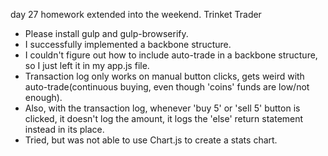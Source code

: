 day 27 homework extended into the weekend. Trinket Trader

- Please install gulp and gulp-browserify.
- I successfully implemented a backbone structure.
- I couldn't figure out how to include auto-trade in a backbone structure, so I just left it in my app.js file. 
- Transaction log only works on manual button clicks, gets weird with auto-trade(continuous buying, even though 'coins' funds are low/not enough).
- Also, with the transaction log, whenever 'buy 5' or 'sell 5' button is clicked, it doesn't log the  amount, it logs the 'else' return statement instead in its place.
- Tried, but was not able to use Chart.js to create a stats chart.